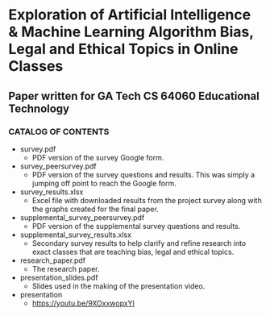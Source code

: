 # Exploration of Artificial Intelligence & Machine Learning Algorithm Bias, Legal and Ethical Topics in Online Classes
## Paper written for GA Tech CS 64060 Educational Technology


### CATALOG OF CONTENTS
* survey.pdf
  - PDF version of the survey Google form.
* survey_peersurvey.pdf
  - PDF version of the survey questions and results. This was simply a jumping off point to reach the Google form.
* survey_results.xlsx
  - Excel file with downloaded results from the project survey along with the graphs created for the final paper.
* supplemental_survey_peersurvey.pdf
  - PDF version of the supplemental survey questions and results.
* supplemental_survey_results.xlsx
  - Secondary survey results to help clarify and refine research into exact classes that are teaching bias, legal and ethical topics.
* research_paper.pdf
  - The research paper.
* presentation_slides.pdf
  - Slides used in the making of the presentation video.
* presentation
  - https://youtu.be/9XOxxwopxYI
